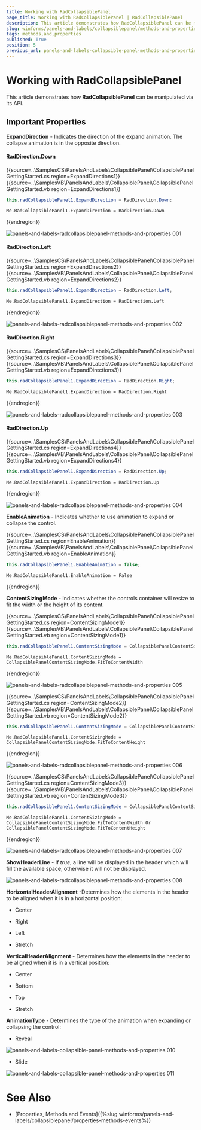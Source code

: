 ```yaml
---
title: Working with RadCollapsiblePanel
page_title: Working with RadCollapsiblePanel | RadCollapsiblePanel
description: This article demonstrates how RadCollapsiblePanel can be manipulated via its API.
slug: winforms/panels-and-labels/collapsiblepanel/methods-and-properties
tags: methods,and,properties
published: True
position: 5
previous_url: panels-and-labels-collapsible-panel-methods-and-properties
---
```


# Working with RadCollapsiblePanel

This article demonstrates how **RadCollapsiblePanel** can be manipulated via its API. 

## Important Properties

__ExpandDirection__ - Indicates the direction of the expand animation. The collapse animation is in the opposite direction.

#### RadDirection.Down

{{source=..\SamplesCS\PanelsAndLabels\CollapsiblePanel\CollapsiblePanelGettingStarted.cs region=ExpandDirections1}} 
{{source=..\SamplesVB\PanelsAndLabels\CollapsiblePanel\CollapsiblePanelGettingStarted.vb region=ExpandDirections1}} 

````C#
this.radCollapsiblePanel1.ExpandDirection = RadDirection.Down;

````
````VB.NET
Me.RadCollapsiblePanel1.ExpandDirection = RadDirection.Down

````

{{endregion}}

![panels-and-labels-radcollapsiblepanel-methods-and-properties 001](images/panels-and-labels-radcollapsiblepanel-methods-and-properties001.png)

#### RadDirection.Left

{{source=..\SamplesCS\PanelsAndLabels\CollapsiblePanel\CollapsiblePanelGettingStarted.cs region=ExpandDirections2}} 
{{source=..\SamplesVB\PanelsAndLabels\CollapsiblePanel\CollapsiblePanelGettingStarted.vb region=ExpandDirections2}} 

````C#
this.radCollapsiblePanel1.ExpandDirection = RadDirection.Left;

````
````VB.NET
Me.RadCollapsiblePanel1.ExpandDirection = RadDirection.Left

````

{{endregion}} 


![panels-and-labels-radcollapsiblepanel-methods-and-properties 002](images/panels-and-labels-radcollapsiblepanel-methods-and-properties002.png)

#### RadDirection.Right

{{source=..\SamplesCS\PanelsAndLabels\CollapsiblePanel\CollapsiblePanelGettingStarted.cs region=ExpandDirections3}} 
{{source=..\SamplesVB\PanelsAndLabels\CollapsiblePanel\CollapsiblePanelGettingStarted.vb region=ExpandDirections3}} 

````C#
this.radCollapsiblePanel1.ExpandDirection = RadDirection.Right;

````
````VB.NET
Me.RadCollapsiblePanel1.ExpandDirection = RadDirection.Right

````

{{endregion}} 


![panels-and-labels-radcollapsiblepanel-methods-and-properties 003](images/panels-and-labels-radcollapsiblepanel-methods-and-properties003.png)

#### RadDirection.Up

{{source=..\SamplesCS\PanelsAndLabels\CollapsiblePanel\CollapsiblePanelGettingStarted.cs region=ExpandDirections4}} 
{{source=..\SamplesVB\PanelsAndLabels\CollapsiblePanel\CollapsiblePanelGettingStarted.vb region=ExpandDirections4}} 

````C#
this.radCollapsiblePanel1.ExpandDirection = RadDirection.Up;

````
````VB.NET
Me.RadCollapsiblePanel1.ExpandDirection = RadDirection.Up

````

{{endregion}} 


![panels-and-labels-radcollapsiblepanel-methods-and-properties 004](images/panels-and-labels-radcollapsiblepanel-methods-and-properties004.png)

__EnableAnimation__ - Indicates whether to use animation to expand or collapse the control.

{{source=..\SamplesCS\PanelsAndLabels\CollapsiblePanel\CollapsiblePanelGettingStarted.cs region=EnableAnimation}} 
{{source=..\SamplesVB\PanelsAndLabels\CollapsiblePanel\CollapsiblePanelGettingStarted.vb region=EnableAnimation}} 

````C#
this.radCollapsiblePanel1.EnableAnimation = false;

````
````VB.NET
Me.RadCollapsiblePanel1.EnableAnimation = False

````

{{endregion}}

__ContentSizingMode__ -  Indicates whether the controls container will resize to fit the width or the height of its content.

{{source=..\SamplesCS\PanelsAndLabels\CollapsiblePanel\CollapsiblePanelGettingStarted.cs region=ContentSizingMode1}} 
{{source=..\SamplesVB\PanelsAndLabels\CollapsiblePanel\CollapsiblePanelGettingStarted.vb region=ContentSizingMode1}} 

````C#
this.radCollapsiblePanel1.ContentSizingMode = CollapsiblePanelContentSizingMode.FitToContentWidth;

````
````VB.NET
Me.RadCollapsiblePanel1.ContentSizingMode = CollapsiblePanelContentSizingMode.FitToContentWidth

````

{{endregion}} 


![panels-and-labels-radcollapsiblepanel-methods-and-properties 005](images/panels-and-labels-radcollapsiblepanel-methods-and-properties005.png)

{{source=..\SamplesCS\PanelsAndLabels\CollapsiblePanel\CollapsiblePanelGettingStarted.cs region=ContentSizingMode2}} 
{{source=..\SamplesVB\PanelsAndLabels\CollapsiblePanel\CollapsiblePanelGettingStarted.vb region=ContentSizingMode2}} 

````C#
this.radCollapsiblePanel1.ContentSizingMode = CollapsiblePanelContentSizingMode.FitToContentHeight;

````
````VB.NET
Me.RadCollapsiblePanel1.ContentSizingMode = CollapsiblePanelContentSizingMode.FitToContentHeight

````

{{endregion}} 

![panels-and-labels-radcollapsiblepanel-methods-and-properties 006](images/panels-and-labels-radcollapsiblepanel-methods-and-properties006.png)

{{source=..\SamplesCS\PanelsAndLabels\CollapsiblePanel\CollapsiblePanelGettingStarted.cs region=ContentSizingMode3}} 
{{source=..\SamplesVB\PanelsAndLabels\CollapsiblePanel\CollapsiblePanelGettingStarted.vb region=ContentSizingMode3}} 

````C#
this.radCollapsiblePanel1.ContentSizingMode = CollapsiblePanelContentSizingMode.FitToContentWidth | CollapsiblePanelContentSizingMode.FitToContentHeight;

````
````VB.NET
Me.RadCollapsiblePanel1.ContentSizingMode = CollapsiblePanelContentSizingMode.FitToContentWidth Or CollapsiblePanelContentSizingMode.FitToContentHeight

````

{{endregion}} 


![panels-and-labels-radcollapsiblepanel-methods-and-properties 007](images/panels-and-labels-radcollapsiblepanel-methods-and-properties007.png)

**ShowHeaderLine** - If *true*, a line will be displayed in the header which will fill the available space, otherwise it will not be displayed.

![panels-and-labels-radcollapsiblepanel-methods-and-properties 008](images/panels-and-labels-radcollapsiblepanel-methods-and-properties008.png)

__HorizontalHeaderAlignment__ -Determines how the elements in the header to be aligned when it is in a horizontal position:

* Center

* Right

* Left

* Stretch

__VerticalHeaderAlignment__ - Determines how the elements in the header to be aligned when it is in a vertical position:

* Center

* Bottom

* Top

* Stretch

__AnimationType__ - Determines the type of the animation when expanding or collapsing the control:

* Reveal

![panels-and-labels-collapsible-panel-methods-and-properties 010](images/panels-and-labels-collapsible-panel-methods-and-properties010.gif)

* Slide

![panels-and-labels-collapsible-panel-methods-and-properties 011](images/panels-and-labels-collapsible-panel-methods-and-properties011.gif)

# See Also

* [Properties, Methods and Events]({%slug winforms/panels-and-labels/collapsiblepanel/properties-methods-events%})